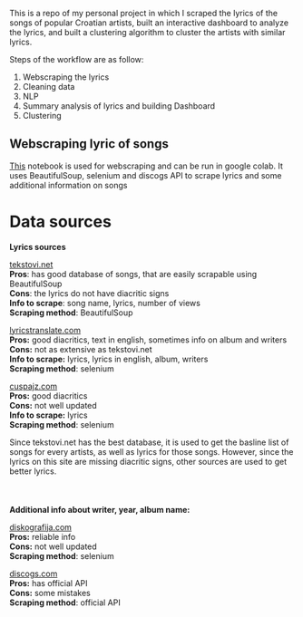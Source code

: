 This is a repo of my personal project in which I scraped the lyrics of the songs of popular Croatian artists, built an interactive dashboard to analyze the lyrics, and built a clustering algorithm to cluster the artists with similar lyrics.

Steps of the workflow are as follow:

1. Webscraping the lyrics
2. Cleaning data
3. NLP
4. Summary analysis of lyrics and building Dashboard
5. Clustering

## Webscraping lyric of songs
[This](https://github.com/datamilas/CroLyricsProject/blob/master/Python/google_colab/scraping.ipynb) notebook is used for webscraping and can be run in google colab. It uses
BeautifulSoup, selenium and discogs API to scrape lyrics and some additional information on songs 

# Data sources

**Lyrics sources**

[tekstovi.net](https://tekstovi.net)  
**Pros**: has good database of songs, that are easily scrapable using BeautifulSoup  
**Cons**: the lyrics do not have diacritic signs  
**Info to scrape**: song name, lyrics, number of views  
**Scraping method**: BeautifulSoup


[lyricstranslate.com](https://lyricstranslate.com)  
**Pros:** good diacritics, text in english, sometimes info on album and writers  
**Cons:** not as extensive as tekstovi.net  
**Info to scrape:** lyrics, lyrics in english, album, writers  
**Scraping method**: selenium

[cuspajz.com](https://cuspajz.com)  
**Pros:** good diacritics  
**Cons:** not well updated  
**Info to scrape:** lyrics  
**Scraping method**: selenium

Since tekstovi.net has the best database, it is used to get the basline list of songs for every artists, as well as lyrics for those songs. However, since the lyrics on this site are missing diacritic signs, other sources are used to get better lyrics.
<br/><br/>
<br/><br/>
**Additional info about writer, year, album name:**

[diskografija.com](https://diskografija.com)  
**Pros:** reliable info  
**Cons:** not well updated  
**Scraping method**: selenium  

[discogs.com](https://discogs.com)  
**Pros:** has official API  
**Cons:** some mistakes  
**Scraping method**: official API

